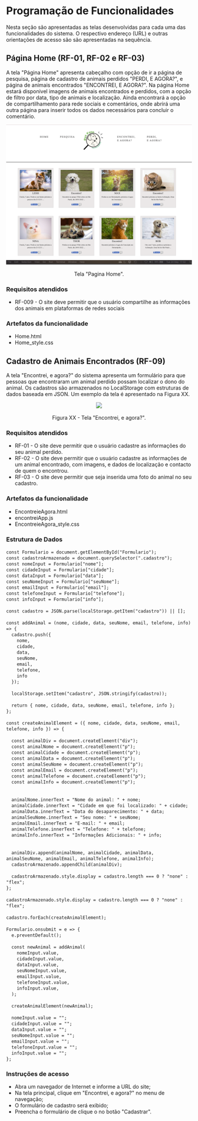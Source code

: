 # Programação de Funcionalidades

Nesta seção são apresentadas as telas desenvolvidas para cada uma das funcionalidades do sistema. O respectivo endereço (URL) e outras orientações de acesso são são apresentadas na sequência.

## Página Home (RF-01, RF-02 e RF-03)

A tela "Página Home" apresenta cabeçalho com opção de ir a página de pesquisa, página de cadastro de animais perdidos "PERDI, E AGORA?", e página de animais encontrados "ENCONTREI, E AGORA?". 
Na página Home estará disponivel imagens de animais encontrados e perdidos, com a opção de filtro por data, tipo de animais e localização. 
Ainda encontrará a opção de compartilhamento para rede sociais e comentários, onde abrirá uma outra página para inserir todos os dados necessários para concluir o comentário.

<p align="center">
<img src="https://github.com/ICEI-PUC-Minas-PMV-ADS/pmv-ads-2022-1-e1-proj-web-t2-face-pet/blob/main/docs/Pagina%20Home.png")
 </p>

<p align="center"> Tela "Pagina Home". </p>  

### Requisitos atendidos
-	RF-009  - O site deve permitir que o usuário compartilhe as informações dos animais em plataformas de redes sociais

### Artefatos da funcionalidade
-	Home.html
-	Home_style.css


## Cadastro de Animais Encontrados (RF-09)

A tela "Encontrei, e agora?" do sistema apresenta um formulário para que pessoas que encontraram um animal perdido possam localizar o dono do animal. Os cadastros são armazenados no LocalStorage com estruturas de dados baseada em JSON. Um exemplo da tela é apresentado na Figura XX. 

<p align="center">
<img src="https://user-images.githubusercontent.com/100412134/169698953-575f82de-5384-4d82-944a-1d34c76d02ef.png")
 </p>

<p align="center"> Figura XX - Tela "Encontrei, e agora?". </p>  
  
### Requisitos atendidos
-	RF-01 - O site deve permitir que o usuário cadastre as informações do seu animal perdido.
-	RF-02 - O site deve permitir que o usuário cadastre as informações de um animal encontrado, com imagens, e dados de localização e contacto de quem o encontrou.
-	RF-03 - O site deve permitir que seja inserida uma foto do animal no seu cadastro.

### Artefatos da funcionalidade
-	EncontreieAgora.html
-	encontreiApp.js
-	EncontreieAgora_style.css

### Estrutura de Dados

```
const Formulario = document.getElementById("Formulario");
const cadastroArmazenado = document.querySelector(".cadastro");
const nomeInput = Formulario["nome"];
const cidadeInput = Formulario["cidade"];
const dataInput = Formulario["data"];
const seuNomeInput = Formulario["seuNome"];
const emailInput = Formulario["email"];
const telefoneInput = Formulario["telefone"];
const infoInput = Formulario["info"];

const cadastro = JSON.parse(localStorage.getItem("cadastro")) || [];

const addAnimal = (nome, cidade, data, seuNome, email, telefone, info) => {
  cadastro.push({
    nome,
    cidade,
    data,
    seuNome,
    email,
    telefone,
    info
  });

  localStorage.setItem("cadastro", JSON.stringify(cadastro));

  return { nome, cidade, data, seuNome, email, telefone, info };
};

const createAnimalElement = ({ nome, cidade, data, seuNome, email, telefone, info }) => {
  
  const animalDiv = document.createElement("div");
  const animalNome = document.createElement("p");
  const animalCidade = document.createElement("p");
  const animalData = document.createElement("p");
  const animalSeuNome = document.createElement("p");
  const animalEmail = document.createElement("p");
  const animalTelefone = document.createElement("p");
  const animalInfo = document.createElement("p");

  
  animalNome.innerText = "Nome do animal: " + nome;
  animalCidade.innerText = "Cidade em que foi localizado: " + cidade;
  animalData.innerText = "Data do desaparecimento: " + data;
  animalSeuNome.innerText = "Seu nome: " + seuNome;
  animalEmail.innerText = "E-mail: " + email;
  animalTelefone.innerText = "Telefone: " + telefone;
  animalInfo.innerText = "Informações Adicionais: " + info;

  
  animalDiv.append(animalNome, animalCidade, animalData, animalSeuNome, animalEmail, animalTelefone, animalInfo);
  cadastroArmazenado.appendChild(animalDiv);

  cadastroArmazenado.style.display = cadastro.length === 0 ? "none" : "flex";
};

cadastroArmazenado.style.display = cadastro.length === 0 ? "none" : "flex";

cadastro.forEach(createAnimalElement);

Formulario.onsubmit = e => {
  e.preventDefault();

  const newAnimal = addAnimal(
    nomeInput.value,
    cidadeInput.value,
    dataInput.value,
    seuNomeInput.value,
    emailInput.value,
    telefoneInput.value,
    infoInput.value,
  );

  createAnimalElement(newAnimal);

  nomeInput.value = "";
  cidadeInput.value = "";
  dataInput.value = "";
  seuNomeInput.value = "";
  emailInput.value = "";
  telefoneInput.value = "";
  infoInput.value = "";
};
```
### Instruções de acesso
-	Abra um navegador de Internet e informe a URL do site;
-	Na tela principal, clique em "Encontrei, e agora?" no menu de navegação;
- O formulário de cadastro será exibido;
- Preencha o formulário de clique o no botão "Cadastrar".

